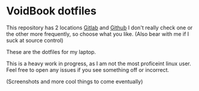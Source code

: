# VoidBook dotfiles

This repository has 2 locations [Gitlab](https://gitlab.com/Theory_of_Everything/voidbook-dotfiles) and [Github](https://github.com/Theory-of-Everything/voidbook-dotfiles)
I don't really check one or the other more frequently, so choose what you like.
(Also bear with me if I suck at source control)

These are the dotfiles for my laptop.

This is a heavy work in progress, as I am not the most proficeint linux user.
Feel free to open any issues if you see something off or incorrect.

(Screenshots and more cool things to come eventually)

